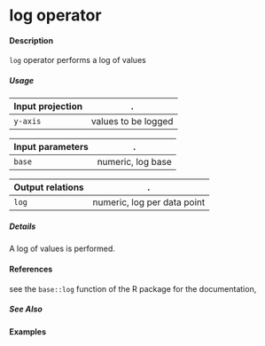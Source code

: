 # log operator

#### Description
`log` operator performs a log of values

##### Usage
Input projection|.
---|---
`y-axis` | values to be logged

Input parameters|.
---|---
`base` | numeric, log base

Output relations|.
---|---
`log`| numeric, log per data point

##### Details
A log of values is performed.


#### References
see the `base::log` function of the R package for the documentation, 


##### See Also

#### Examples




 
 
